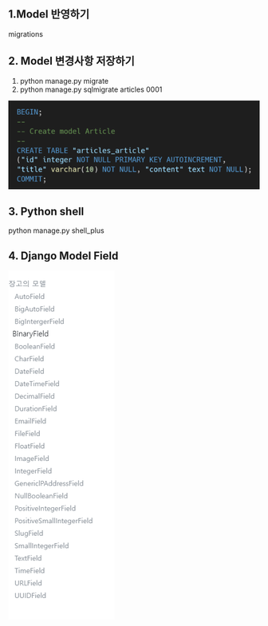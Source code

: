 ## 1.Model 반영하기

migrations



## 2. Model 변경사항 저장하기

1. python manage.py migrate
2. python manage.py sqlmigrate articles 0001



![image-20220308154816142](homework.assets/image-20220308154816142.png)



## 3. Python shell

python manage.py shell_plus



## 4. Django Model Field





![image-20220308153958384](homework.assets/image-20220308153958384.png)